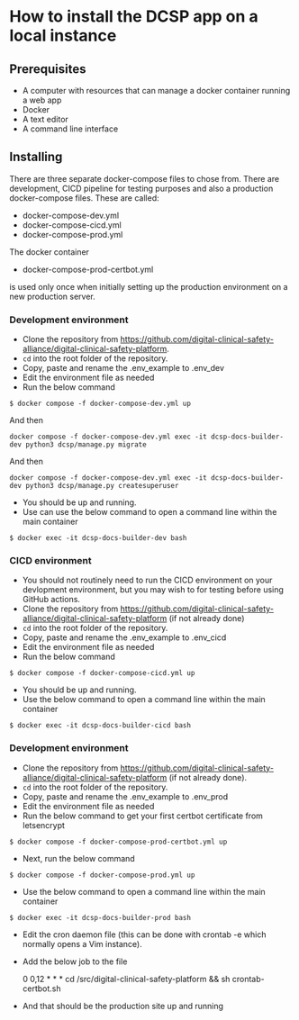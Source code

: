 # How to install the DCSP app on a local instance

## Prerequisites

* A computer with resources that can manage a docker container running a web app
* Docker
* A text editor
* A command line interface

## Installing

There are three separate docker-compose files to chose from. There are development, CICD pipeline for testing purposes and also a production docker-compose files. These are called:

* docker-compose-dev.yml
* docker-compose-cicd.yml
* docker-compose-prod.yml

The docker container

* docker-compose-prod-certbot.yml

is used only once when initially setting up the production environment on a new production server.

### Development environment

* Clone the repository from https://github.com/digital-clinical-safety-alliance/digital-clinical-safety-platform.
* `cd` into the root folder of the repository.
* Copy, paste and rename the .env_example to .env_dev
* Edit the environment file as needed
* Run the below command

```$ docker compose -f docker-compose-dev.yml up```

And then

```docker compose -f docker-compose-dev.yml exec -it dcsp-docs-builder-dev python3 dcsp/manage.py migrate```

And then

```docker compose -f docker-compose-dev.yml exec -it dcsp-docs-builder-dev python3 dcsp/manage.py createsuperuser```

* You should be up and running.
* Use can use the below command to open a command line within the main container

```$ docker exec -it dcsp-docs-builder-dev bash```

### CICD environment

* You should not routinely need to run the CICD environment on your devlopment environment, but you may wish to for testing before using GitHub actions.
* Clone the repository from https://github.com/digital-clinical-safety-alliance/digital-clinical-safety-platform (if not already done)
* `cd` into the root folder of the repository.
* Copy, paste and rename the .env_example to .env_cicd
* Edit the environment file as needed
* Run the below command

```$ docker compose -f docker-compose-cicd.yml up```

* You should be up and running.
* Use the below command to open a command line within the main container

```$ docker exec -it dcsp-docs-builder-cicd bash```

### Development environment

* Clone the repository from https://github.com/digital-clinical-safety-alliance/digital-clinical-safety-platform (if not already done).
* `cd` into the root folder of the repository.
* Copy, paste and rename the .env_example to .env_prod
* Edit the environment file as needed
* Run the below command to get your first certbot certificate from letsencrypt

```$ docker compose -f docker-compose-prod-certbot.yml up```

* Next, run the below command

```$ docker compose -f docker-compose-prod.yml up```

* Use the below command to open a command line within the main container

```$ docker exec -it dcsp-docs-builder-prod bash```

* Edit the cron daemon file (this can be done with crontab -e which normally opens a Vim instance).
* Add the below job to the file

    0 0,12 * * * cd /src/digital-clinical-safety-platform && sh crontab-certbot.sh

* And that should be the production site up and running